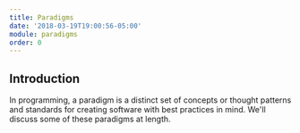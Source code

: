 ```yaml
---
title: Paradigms
date: '2018-03-19T19:00:56-05:00'
module: paradigms
order: 0
---
```


## Introduction

In programming, a paradigm is a distinct set of concepts or thought patterns and standards for creating software with best practices in mind. We'll discuss some of these paradigms at length.
